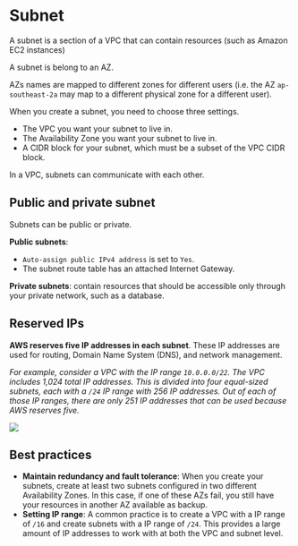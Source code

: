 # Subnet

A subnet is a section of a VPC that can contain resources (such as Amazon EC2 instances)

A subnet is belong to an AZ.

AZs names are mapped to different zones for different users (i.e. the AZ `ap-southeast-2a` may map to a different physical zone for a different user).

When you create a subnet, you need to choose three settings.

- The  VPC you want your subnet to live in.
- The Availability  Zone you want your subnet to live in.
- A CIDR  block for your subnet, which must be a subset of the VPC CIDR block.

In a VPC, subnets can communicate with each other.


## Public and private subnet

Subnets can be public or private.

**Public subnets**:
- `Auto-assign public IPv4 address` is set to `Yes`.
- The subnet route table has an attached Internet Gateway.

**Private subnets**: contain resources that should be accessible only through your private network, such as a database.


## Reserved IPs

**AWS reserves five IP addresses in each subnet**. These IP addresses are used for routing, Domain Name System (DNS), and network management.

*For example, consider a VPC with the IP range `10.0.0.0/22`. The VPC includes 1,024 total IP addresses. This is divided into four equal-sized subnets, each with a `/24` IP range with 256 IP addresses. Out of each of those IP ranges, there are only 251 IP addresses that can be used because AWS reserves five.*

![](https://media.licdn.com/dms/image/D4E12AQEu7jlm0CpbhA/article-cover_image-shrink_600_2000/0/1678029438590?e=2147483647&v=beta&t=790i4NTQzpGOn7sTBbrgFn83rvpwmk78WjzDaLtY-GU)


## Best practices

- **Maintain redundancy and fault tolerance**: When you create your subnets, create at least two subnets configured in two different Availability Zones. In this case, if one of these AZs fail, you still have your resources in another AZ available as backup.
- **Setting IP range**: A common practice is to create a VPC with a IP range of `/16` and create subnets with a IP range of `/24`. This provides a large amount of IP addresses to work with at both the VPC and subnet level.
